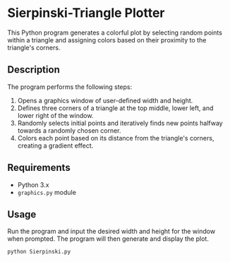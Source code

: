 # Sierpinski-Triangle Plotter

This Python program generates a colorful plot by selecting random points within a triangle and assigning colors based on their proximity to the triangle's corners.

## Description

The program performs the following steps:
1. Opens a graphics window of user-defined width and height.
2. Defines three corners of a triangle at the top middle, lower left, and lower right of the window.
3. Randomly selects initial points and iteratively finds new points halfway towards a randomly chosen corner.
4. Colors each point based on its distance from the triangle's corners, creating a gradient effect.

## Requirements

- Python 3.x
- `graphics.py` module

## Usage

Run the program and input the desired width and height for the window when prompted. The program will then generate and display the plot. 

```python
python Sierpinski.py
